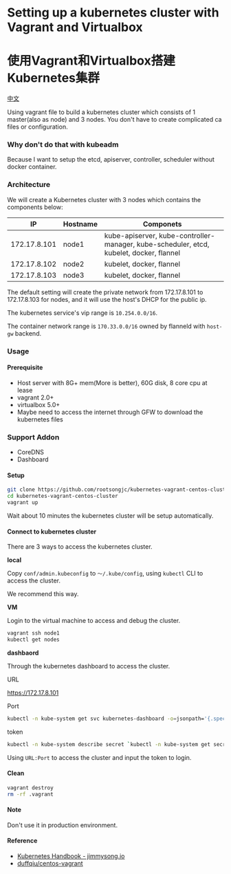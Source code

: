 # Setting up a kubernetes cluster with Vagrant and Virtualbox

# 使用Vagrant和Virtualbox搭建Kubernetes集群

[中文](README-cn.md)


Using vagrant file to build a kubernetes cluster which consists of 1 master(also as node) and 3 nodes. You don't have to create complicated ca files or configuration.

### Why don't do that with kubeadm

Because I want to setup the etcd, apiserver, controller, scheduler without docker container.

### Architecture

We will create a Kubernetes cluster with 3 nodes which contains the components below:

| IP           | Hostname | Componets                                |
| ------------ | -------- | ---------------------------------------- |
| 172.17.8.101 | node1    | kube-apiserver, kube-controller-manager, kube-scheduler, etcd, kubelet, docker, flannel |
| 172.17.8.102 | node2    | kubelet, docker, flannel                 |
| 172.17.8.103 | node3    | kubelet, docker, flannel                 |

The default setting will create the private network from 172.17.8.101 to 172.17.8.103 for nodes, and it will use the host's DHCP for the public ip.

The kubernetes service's vip range is `10.254.0.0/16`.

The container network range is `170.33.0.0/16` owned by flanneld with `host-gw` backend.

### Usage

#### Prerequisite
* Host server with 8G+ mem(More is better), 60G disk, 8 core cpu at lease
* vagrant 2.0+
* virtualbox 5.0+
* Maybe need to access the internet through GFW to download the kubernetes files

### Support Addon

- CoreDNS
- Dashboard

#### Setup
```bash
git clone https://github.com/rootsongjc/kubernetes-vagrant-centos-cluster.git
cd kubernetes-vagrant-centos-cluster
vagrant up
```

Wait about 10 minutes the kubernetes cluster will be setup automatically.

#### Connect to kubernetes cluster

There are 3 ways to access the kubernetes cluster.

**local**

Copy `conf/admin.kubeconfig` to `～/.kube/config`, using `kubectl` CLI to access the cluster.

We recommend this way.

**VM**

Login to the virtual machine to access and debug the cluster.

```bash
vagrant ssh node1
kubectl get nodes
```

**dashbaord**

Through the kubernetes dashboard to access the cluster.

URL

https://172.17.8.101

Port

```bash
kubectl -n kube-system get svc kubernetes-dashboard -o=jsonpath='{.spec.ports[0].nodePort}'
```

token

```bash
kubectl -n kube-system describe secret `kubectl -n kube-system get secret|grep admin-token|cut -d " " -f1`|grep "token:"|tr -s " "|cut -d " " -f2
```

Using `URL:Port` to access the cluster and input the token to login.

#### Clean

```bash
vagrant destroy
rm -rf .vagrant
```

#### Note

Don't use it in production environment.

#### Reference

* [Kubernetes Handbook - jimmysong.io](https://jimmysong.io/kubernetes-handbook/)
* [duffqiu/centos-vagrant](https://github.com/duffqiu/centos-vagrant)

